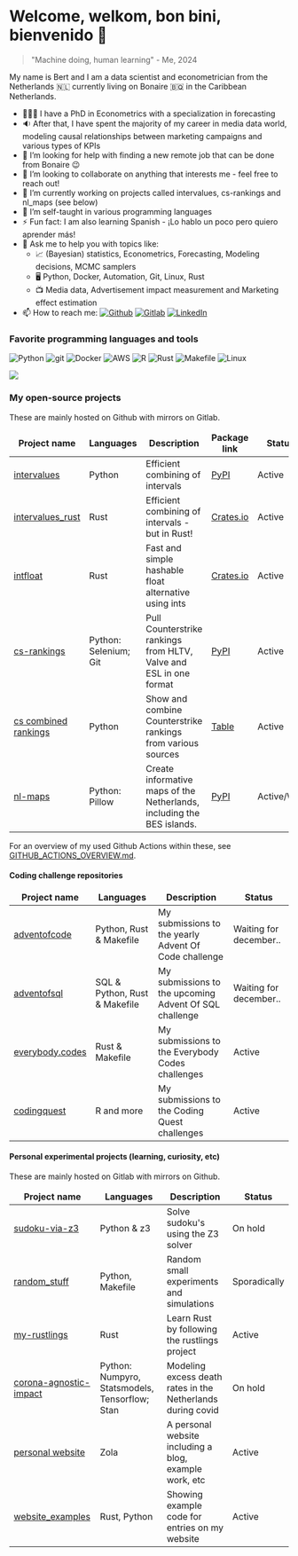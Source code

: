 # Welcome, welkom, bon bini, bienvenido 👋

> "Machine doing, human learning" - Me, 2024

My name is Bert and I am a data scientist and econometrician from the Netherlands 🇳🇱 currently living on Bonaire 🇧🇶 in the Caribbean Netherlands.

- 🧑🏻‍🎓 I have a PhD in Econometrics with a specialization in forecasting
- 🔉 After that, I have spent the majority of my career in media data world, modeling causal relationships between marketing campaigns and various types of KPIs
- 🤔 I’m looking for help with finding a new remote job that can be done from Bonaire 😉
- 👯 I’m looking to collaborate on anything that interests me - feel free to reach out!
- 🔭 I’m currently working on projects called intervalues, cs-rankings and nl_maps (see below)
- 🌱 I’m self-taught in various programming languages 
- ⚡ Fun fact: I am also learning Spanish - ¡Lo hablo un poco pero quiero aprender más!
- 💬 Ask me to help you with topics like:
  -   📈 (Bayesian) statistics, Econometrics, Forecasting, Modeling decisions, MCMC samplers
  -   🖥️ Python, Docker, Automation, Git, Linux, Rust
  -   📺 Media data, Advertisement impact measurement and Marketing effect estimation
- 📫 How to reach me: [<img alt="Github" src="https://img.shields.io/badge/-Github-010409?style=flat-square&logo=github&logoColor=white" />](https://github.com/debruijn)
  [<img alt="Gitlab" src="https://img.shields.io/badge/-Gitlab-E2492F?style=flat-square&logo=gitlab&logoColor=white" />](http://gitlab.com/bert.debruijn)
  [<img alt="LinkedIn" src="https://img.shields.io/badge/-LinkedIn-007ACC?style=flat-square&logo=linkedin&logoColor=white" />](https://www.linkedin.com/in/lpdebruijn)
<!-- - 😄 Pronouns: he/him/his -->

<h3>Favorite programming languages and tools</h3>
<p>
  <img alt="Python" src="https://img.shields.io/badge/-Python-007ACC?style=flat-square&logo=python&logoColor=white" />
  <img alt="git" src="https://img.shields.io/badge/-git-F05032?style=flat-square&logo=git&logoColor=white" />
  <img alt="Docker" src="https://img.shields.io/badge/-Docker-46a2f1?style=flat-square&logo=docker&logoColor=white" />
  <img alt="AWS" src="https://img.shields.io/badge/-AWS-ff9900?style=flat-square&logo=amazon&logoColor=white" />
  <img alt='R' src="https://img.shields.io/badge/-R-266DBE?style=flat-square&logo=R&logoColor=white" />
  <img alt='Rust' src="https://img.shields.io/badge/-Rust-F75108?style=flat-square&logo=rust&logoColor=white" />
  <img alt='Makefile' src="https://img.shields.io/badge/-Makefile-777777?style=flat-square&logo=gnu&logoColor=white" />
  <img alt='Linux' src="https://img.shields.io/badge/-Linux-FECC32?style=flat-square&logo=linux&logoColor=white" />
</p>

<!-- <a href="https://github.com/debruijn/github-readme-stats"><img align="center" src="https://github-readme-stats.vercel.app/api?username=debruijn&show_icons=true&include_all_commits=true&theme=buefy&hide_border=true" alt="My github stats" /></a> -->
<a href="https://github.com/debruijn?tab=repositories"><img align="center" src="https://github-readme-stats.vercel.app/api/top-langs/?username=debruijn&layout=compact&theme=transparent&hide_border=false&&langs_count=10" /></a>

<h3>My open-source projects</h3>
These are mainly hosted on Github with mirrors on Gitlab.
<table>
  <thead align="center">
    <tr border: none;>
      <td><b>Project name</b></td>
      <td><b>Languages</b></td>
      <td><b>Description</b></td>
      <td><b>Package link</b></td>
      <td><b>Status</b></td>
    </tr>
  </thead>
  <tbody>
    <tr>
      <td><a href="https://github.com/debruijn/intervalues">intervalues</a></td>
      <td>Python</td>
      <td>Efficient combining of intervals</td>
      <td><a href="https://pypi.org/project/intervalues/">PyPI</a></td>
      <td>Active</td>
    </tr>
    <tr>
      <td><a href="https://github.com/debruijn/intervalues_rust">intervalues_rust</a></td>
      <td>Rust</td>
      <td>Efficient combining of intervals - but in Rust!</td>
      <td><a href="https://crates.io/crates/intervalues/">Crates.io</a></td>
      <td>Active</td>
    </tr>
    <tr>
      <td><a href="https://github.com/debruijn/intfloat">intfloat</a></td>
      <td>Rust</td>
      <td>Fast and simple hashable float alternative using ints</td>
      <td><a href="https://crates.io/crates/intfloat/">Crates.io</a></td>
      <td>Active</td>
    </tr>
    <tr>
      <td><a href="https://github.com/debruijn/cs_rankings">cs-rankings</a></td>
      <td>Python: Selenium; Git</td>
      <td>Pull Counterstrike rankings from HLTV, Valve and ESL in one format</td>
      <td><a href="https://pypi.org/project/cs-rankings/">PyPI</a></td>
      <td>Active</td>
    </tr>
    <tr>
      <td><a href="https://github.com/debruijn/cs2">cs combined rankings</a></td>
      <td>Python</td>
      <td>Show and combine Counterstrike rankings from various sources</td>
      <td><a href="https://github.com/debruijn/cs2/blob/main/combined_cs2_rankings/optimal_score.md">Table</a></td>
      <td>Active</td>
    </tr>
    <tr>
      <td><a href="https://github.com/debruijn/nl_maps">nl-maps</a></td>
      <td>Python: Pillow</td>
      <td> Create informative maps of the Netherlands, including the BES islands.</td>
      <td><a href="https://pypi.org/project/nl-maps/">PyPI</a></td>
      <td>Active/WIP</td>
    </tr>
  </tbody>
</table>

For an overview of my used Github Actions within these, see [GITHUB_ACTIONS_OVERVIEW.md](GITHUB_ACTIONS_OVERVIEW.md).

<h4>Coding challenge repositories</h4>
<table>
  <thead align="center">
    <tr border: none;>
      <td><b>Project name</b></td>
      <td><b>Languages</b></td>
      <td><b>Description</b></td>
      <td><b>Status</b></td>
    </tr>
  </thead>
  <tbody>
    <tr>
      <td><a href="https://github.com/debruijn/adventofcode">adventofcode</a></td>
      <td>Python, Rust & Makefile</td>
      <td>My submissions to the yearly Advent Of Code challenge</td>
      <td>Waiting for december..</td>
    </tr>
    <tr>
      <td><a href="https://github.com/debruijn/adventofsql">adventofsql</a></td>
      <td>SQL & Python, Rust & Makefile</td>
      <td>My submissions to the upcoming Advent Of SQL challenge</td>
      <td>Waiting for december..</td>
    </tr>
    <tr>
      <td><a href="https://github.com/debruijn/everybody.codes">everybody.codes</a></td>
      <td>Rust & Makefile</td>
      <td>My submissions to the Everybody Codes challenges</td>
      <td>Active</td>
    </tr>
    <tr>
      <td><a href="https://github.com/debruijn/codingquest">codingquest</a></td>
      <td>R and more</td>
      <td>My submissions to the Coding Quest challenges</td>
      <td>Active</td>
    </tr>
  </tbody>
</table>

<h4>Personal experimental projects (learning, curiosity, etc)</h4>
These are mainly hosted on Gitlab with mirrors on Github.
<table>
  <thead align="center">
    <tr border: none;>
      <td><b>Project name</b></td>
      <td><b>Languages</b></td>
      <td><b>Description</b></td>
      <td><b>Status</b></td>
    </tr>
  </thead>
  <tbody>
    <tr>
      <td><a href="https://github.com/debruijn/sudoku-via-z3">sudoku-via-z3</a></td>
      <td>Python & z3</td>
      <td>Solve sudoku's using the Z3 solver</td>
      <td>On hold</td>
    </tr>
    <tr>
      <td><a href="https://github.com/debruijn/random_stuff">random_stuff</a></td>
      <td>Python, Makefile</td>
      <td>Random small experiments and simulations</td>
      <td>Sporadically</td>
    </tr>
    <tr>
      <td><a href="https://github.com/debruijn/my_rustlings">my-rustlings</a></td>
      <td>Rust</td>
      <td>Learn Rust by following the rustlings project</td>
      <td>Active</td>
    </tr>
    <tr>
      <td><a href="https://github.com/debruijn/corona_agnostic_impact">corona-agnostic-impact</a></td>
      <td>Python: Numpyro, Statsmodels, Tensorflow; Stan</td>
      <td>Modeling excess death rates in the Netherlands during covid</td>
      <td>On hold</td>
    </tr>
    <tr>
      <td><a href="https://github.com/debruijn/debruijn.github.io">personal website</a></td>
      <td>Zola</td>
      <td>A personal website including a blog, example work, etc</td>
      <td>Active</td>
    </tr>
    <tr>
      <td><a href="https://github.com/debruijn/website_examples">website_examples</a></td>
      <td>Rust, Python</td>
      <td>Showing example code for entries on my website</td>
      <td>Active</td>
    </tr>
  </tbody>
</table>

